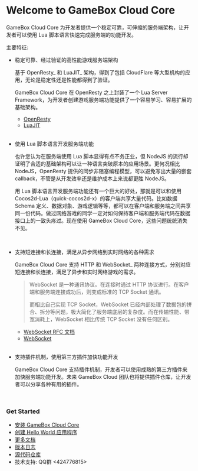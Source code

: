 # Welcome to GameBox Cloud Core

GameBox Cloud Core 为开发者提供一个稳定可靠，可伸缩的服务端架构，让开发者可以使用 Lua 脚本语言快速完成服务端的功能开发。

主要特征:

-   稳定可靠、经过验证的高性能游戏服务端架构

    基于 OpenResty_ 和 LuaJIT_ 架构，得到了包括 CloudFlare 等大型机构的应用，无论是稳定性还是性能都得到了验证。

    GameBox Cloud Core 在 OpenResty 之上封装了一个 Lua Server Framework，为开发者创建游戏服务端功能提供了一个容易学习、容易扩展的基础架构。

    -   [OpenResty](http://openresty.org)
    -   [LuaJIT](http://luajit.org)

    <br />

-   使用 Lua 脚本语言开发服务端功能

    也许您认为在服务端使用 Lua 脚本显得有点不务正业，但 NodeJS 的流行却证明了合适的基础架构可以让一种语言突破原本的应用场景。更何况相比 NodeJS，OpenResty 提供的同步非阻塞编程模型，可以避免写出大量的嵌套 callback，不管是从开发效率还是维护成本上来说都更胜 NodeJS。

    用 Lua 脚本语言开发服务端功能还有一个巨大的好处，那就是可以和使用 Cocos2d-Lua（quick-cocos2d-x）的客户端共享大量代码。比如数据 Schema 定义、数据对象、游戏逻辑等等，都可以在客户端和服务端之间共享同一份代码。做过网络游戏的同学一定对如何保持客户端和服务端代码在数据接口上的一致头疼过。现在使用 GameBox Cloud Core，这些问题统统消失不见。

    <br />

-   支持短连接和长连接，满足从异步网络到实时网络的各种需求

    GameBox Cloud Core 支持 HTTP 和 WebSocket_ 两种连接方式，分别对应短连接和长连接，满足了异步和实时网络游戏的需求。

    > WebSocket 是一种通讯协议。在连接时通过 HTTP 协议进行。在客户端和服务端连接成功后，则变成标准的 TCP Socket 通讯。
    >
    > 而相比自己实现 TCP Socket，WebSocket 已经内部处理了数据包的拼合、拆分等问题，极大简化了服务端底层的复杂度。而在传输性能、带宽消耗上，WebSocket 相比传统 TCP Socket 没有任何区别。

    -   [WebSocket RFC 文档](https://tools.ietf.org/html/rfc6455)
    -   [WebSocket](http://zh.wikipedia.org/wiki/WebSocket)

    <br />

-   支持插件机制，使用第三方插件加快功能开发

    GameBox Cloud Core 支持插件机制，开发者可以使用成熟的第三方插件来加快服务端功能开发。未来 GameBox Cloud 团队也将提供插件仓库，让开发者可以分享各种有用的插件。

<br />

### Get Started

-   [安装 GameBox Cloud Core](http://gameboxcloud.com/docs/core/install/)
-   [创建 Hello,World 应用程序](http://gameboxcloud.com/docs/core/helloworld/)
-   [更多文档](http://gameboxcloud.com/docs/)
-   [版本日志](http://gameboxcloud.com/docs/core/changelog/)
-   [源代码仓库](https://bitbucket.org/gameboxcloud/gbc-core)
-   技术支持: QQ群 <424776815>
